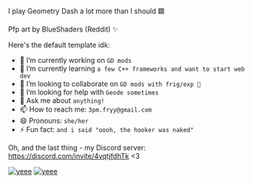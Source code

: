 I play Geometry Dash a lot more than I should 🟪

Pfp art by BlueShaders (Reddit) ✨

Here's the default template idk:
- 🔭 I’m currently working on `GD mods`
- 🌱 I’m currently learning `a few C++ frameworks and want to start web dev`
- 👯 I’m looking to collaborate on `GD mods with frig/exp 🙏`
- 🤔 I’m looking for help with `Geode sometimes`
- 💬 Ask me about `anything!`
- 📫 How to reach me: `3pm.fryy@gmail.com`
- 😄 Pronouns: `she/her`
- ⚡ Fun fact: `and i said "oooh, the hooker was naked"`

Oh, and the last thing - my Discord server: https://discord.com/invite/4vqtjfdhTk <3

[![yeee](https://github-readme-stats-rose-eta-86.vercel.app/api/top-langs/?username=Fryy55&theme=midnight-purple&layout=compact)](https://github.com/anuraghazra/github-readme-stats)
[![yeee](https://github-readme-stats.vercel.app/api?username=Fryy55&count_private=true&theme=midnight-purple&hide=contribs&line_height=15)](https://github.com/anuraghazra/github-readme-stats)
